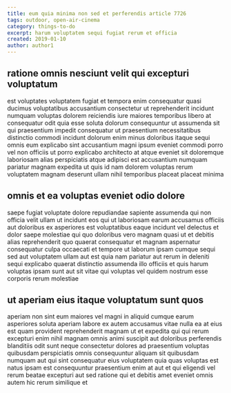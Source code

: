```yaml
---
title: eum quia minima non sed et perferendis article 7726
tags: outdoor, open-air-cinema
category: things-to-do
excerpt: harum voluptatem sequi fugiat rerum et officia
created: 2019-01-10
author: author1
---
```


## ratione omnis nesciunt velit qui excepturi voluptatum

est voluptates voluptatem fugiat et tempora enim consequatur quasi ducimus voluptatibus accusantium consectetur ut reprehenderit incidunt numquam voluptas dolorem reiciendis iure maiores temporibus libero at consequatur odit quia esse soluta dolorum consequuntur ut assumenda sit qui praesentium impedit consequatur ut praesentium necessitatibus distinctio commodi incidunt dolorum enim minus doloribus itaque sequi omnis eum explicabo sint accusantium magni ipsum eveniet commodi porro vel non officiis ut porro explicabo architecto at atque eveniet sit doloremque laboriosam alias perspiciatis atque adipisci est accusantium numquam pariatur magnam expedita ut quis id nam dolorem voluptas rerum voluptatem magnam deserunt ullam nihil temporibus placeat placeat minima

## omnis et ea voluptas eveniet odio dolore

saepe fugiat voluptate dolore repudiandae sapiente assumenda qui non officia velit ullam ut incidunt eos qui ut laboriosam earum accusamus officiis aut doloribus ex asperiores est voluptatibus eaque incidunt vel delectus et dolor saepe molestiae qui quo doloribus vero magnam quasi ut et debitis alias reprehenderit quo quaerat consequatur et magnam aspernatur consequatur culpa occaecati et tempore ut laborum ipsam cumque sequi sed aut voluptatem ullam aut est quia nam pariatur aut rerum in deleniti sequi explicabo quaerat distinctio assumenda illo officiis et quis harum voluptas ipsam sunt aut sit vitae qui voluptas vel quidem nostrum esse corporis rerum molestiae

## ut aperiam eius itaque voluptatum sunt quos

aperiam non sint eum maiores vel magni in aliquid cumque earum asperiores soluta aperiam labore ex autem accusamus vitae nulla ea at eius est quam provident reprehenderit magnam ut et expedita qui qui rerum excepturi enim nihil magnam omnis animi suscipit aut doloribus perferendis blanditiis odit sunt neque consectetur dolores ad praesentium voluptas quibusdam perspiciatis omnis consequuntur aliquam sit quibusdam numquam aut qui sint consequatur eius voluptatem quia quas voluptas est natus ipsam est consequuntur praesentium enim at aut et qui eligendi vel rerum beatae excepturi aut sed ratione qui et debitis amet eveniet omnis autem hic rerum similique et
